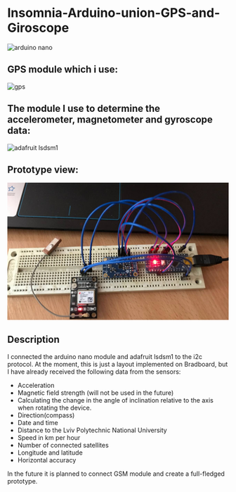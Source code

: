 # Insomnia-Arduino-union-GPS-and-Giroscope
![arduino nano](https://i2.wp.com/www.teachmemicro.com/wp-content/uploads/2019/06/Arduino-Nano-pinout.jpg?fit=1500%2C1500&ssl=1)
## GPS module which i use:
![gps](https://cdn.shopify.com/s/files/1/2187/3161/products/Ublox_NEO-6M_GPS_UART_Module_Breakout_with_Antenna_2_1024x.png?v=1571708736, "GBS module NEO-6M")
## The module I use to determine the accelerometer, magnetometer and gyroscope data:
![adafruit lsdsm1](https://cdn-learn.adafruit.com/guides/images/000/001/574/medium800/combo.jpg)
## Prototype view:
![Snapshot1](image_2022-06-06_15-55-46.png)
## Description
I connected the arduino nano module and adafruit lsdsm1 to the i2c protocol. At the moment, this is just a layout implemented on Bradboard, but I have already received the following data from the sensors:
+ Acceleration
+ Magnetic field strength (will not be used in the future)
+ Calculating the change in the angle of inclination relative to the axis when rotating the device.
+ Direction(compass)
+ Date and time
+ Distance to the Lviv Polytechnic National University
+ Speed in km per hour
+ Number of connected satellites
+ Longitude and latitude
+ Horizontal accuracy

In the future it is planned to connect GSM module and create a full-fledged prototype.
